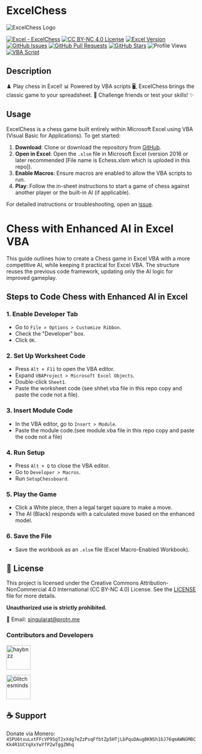 # ExcelChess


![ExcelChess Logo](https://raw.githubusercontent.com/haybnzz/ExcelChess/refs/heads/main/ExcelChess_banner.png)

[![Excel - ExcelChess](https://img.shields.io/static/v1?label=Excel&message=ExcelChess&style=for-the-badge&logo=microsoft-excel&logoSize=auto&labelColor=4B4453&color=FF6F61)](https://github.com/haybnzz/ExcelChess)
[![CC BY-NC 4.0 License](https://img.shields.io/static/v1?label=License&message=CC%20BY-NC%204.0&style=for-the-badge&logo=creative-commons&logoSize=auto&labelColor=4B4453&color=FFD166)](https://github.com/haybnzz/ExcelChess/blob/main/LICENSE)
[![Excel Version](https://img.shields.io/static/v1?label=Excel&message=2016%2B&style=for-the-badge&logo=microsoft-excel&logoSize=auto&labelColor=4B4453&color=06D6A0)](https://www.microsoft.com/en-us/microsoft-365/excel)
[![GitHub Issues](https://img.shields.io/github/issues/haybnzz/ExcelChess?style=for-the-badge&logo=github&logoSize=auto&labelColor=4B4453&color=118AB2)](https://github.com/haybnzz/ExcelChess/issues)
[![GitHub Pull Requests](https://img.shields.io/github/issues-pr/haybnzz/ExcelChess?style=for-the-badge&logo=github&logoSize=auto&labelColor=4B4453&color=073B4C)](https://github.com/haybnzz/ExcelChess/pulls)
[![GitHub Stars](https://img.shields.io/github/stars/haybnzz/ExcelChess?style=for-the-badge&logo=github&logoSize=auto&labelColor=4B4453&color=EF476F)](https://github.com/haybnzz/ExcelChess/stargazers)
![Profile Views](https://komarev.com/ghpvc/?username=haybnzz&style=for-the-badge&logo=github&logoSize=auto&labelColor=4B4453&color=FFD166)
[![VBA Script](https://img.shields.io/static/v1?label=VBA&message=Script&style=for-the-badge&logo=microsoft-excel&logoSize=auto&labelColor=4B4453&color=EF233C)](https://github.com/haybnzz/ExcelChess)


## Description

♟️ Play chess in Excel! 📊 Powered by VBA scripts 🖥️, ExcelChess brings the classic game to your spreadsheet. 👾 Challenge friends or test your skills! ✨


## Usage

ExcelChess is a chess game built entirely within Microsoft Excel using VBA (Visual Basic for Applications). To get started:

1. **Download**: Clone or download the repository from [GitHub](https://github.com/haybnzz/ExcelChess).
2. **Open in Excel**: Open the `.xlsm` file in Microsoft Excel (version 2016 or later recommended [File  name is Echess.xlsm which is uploded in this repo]).
3. **Enable Macros**: Ensure macros are enabled to allow the VBA scripts to run.
4. **Play**: Follow the in-sheet instructions to start a game of chess against another player or the built-in AI (if applicable).

For detailed instructions or troubleshooting,  open an [issue](https://github.com/haybnzz/ExcelChess/issues).


# Chess with Enhanced AI in Excel VBA

This guide outlines how to create a Chess game in Excel VBA with a more competitive AI, while keeping it practical for Excel VBA. The structure reuses the previous code framework, updating only the AI logic for improved gameplay.

## Steps to Code Chess with Enhanced AI in Excel

### 1. Enable Developer Tab
- Go to `File > Options > Customize Ribbon`.
- Check the "Developer" box.
- Click `OK`.

### 2. Set Up Worksheet Code
- Press `Alt + F11` to open the VBA editor.
- Expand `VBAProject > Microsoft Excel Objects`.
- Double-click `Sheet1`.
- Paste the worksheet code (see shhet.vba file in this repo copy and paste the code not a file).

### 3. Insert Module Code
- In the VBA editor, go to `Insert > Module`.
- Paste the module code.(see module.vba file in this repo copy and paste the code not a file)

### 4. Run Setup
- Press `Alt + Q` to close the VBA editor.
- Go to `Developer > Macros`.
- Run `SetupChessboard`.

### 5. Play the Game
- Click a White piece, then a legal target square to make a move.
- The AI (Black) responds with a calculated move based on the enhanced model.

### 6. Save the File
- Save the workbook as an `.xlsm` file (Excel Macro-Enabled Workbook).

## 📜 License

This project is licensed under the Creative Commons Attribution-NonCommercial 4.0 International (CC BY-NC 4.0) License. See the [LICENSE](LICENSE) file for more details.

**Unauthorized use is strictly prohibited.**

📧 Email: singularat@protn.me

### Contributors and Developers

[<img src="https://avatars.githubusercontent.com/u/67865621?s=64&v=4" width="64" height="64" alt="haybnzz">](https://github.com/haybnzz)  

[<img src="https://avatars.githubusercontent.com/u/144106684?s=64&v=4" width="64" height="64" alt="Glitchesminds">](https://github.com/Glitchesminds)

## ☕ Support

Donate via Monero: `45PU6txuLxtFFcVP95qT2xXdg7eZzPsqFfbtZp5HTjLbPquDAugBKNSh1bJ76qmAWNGMBCKk4R1UCYqXxYwYfP2wTggZNhq`  
